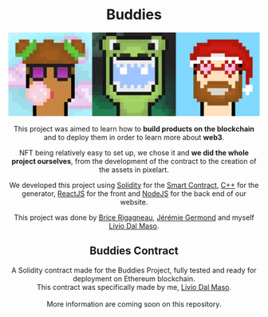 <h1 align="center">Buddies</h1>

<p align="center">
  <img src="https://raw.githubusercontent.com/Humeur/Buddies_Gen/main/example.png" width="750" title="Luxray for Lux and Raylib :o">
</p>

<p align="center">
  This project was aimed to learn how to <b>build products on the blockchain</b> and to deploy them in order to learn more about <b>web3</b>.<br>
</p>

<p align="center">
  NFT being relatively easy to set up, we chose it and <b>we did the whole project ourselves</b>, from the development of the contract to the creation of the assets in pixelart.<br>
</p>

<p align="center">
  We developed this project using <a href="https://soliditylang.org/">Solidity</a> for the <a href="https://en.wikipedia.org/wiki/Smart_contract">Smart Contract</a>, <a href="https://fr.wikipedia.org/wiki/C%2B%2B">C++</a> for the generator, <a href="https://fr.reactjs.org/">ReactJS</a> for the front and <a href="https://nodejs.org/en/">NodeJS</a> for the back end of our website.<br>
</p>

<p align="center">
  This project was done by <a href="https://github.com/bricerigagneau">Brice Rigagneau</a>, <a href="https://www.linkedin.com/in/jeremiegermond-984547211/">Jérémie Germond</a> and myself <a href="https://www.linkedin.com/in/livio-dal-maso-43a318198/">Livio Dal Maso</a>.
</p>

<h2 align="center">Buddies Contract</h2>
<p align="center">
 A Solidity contract made for the Buddies Project, fully tested and ready for deployment on Ethereum blockchain.<br>
  This contract was specifically made by me, <a href="https://www.linkedin.com/in/livio-dal-maso-43a318198/">Livio Dal Maso</a>.<br><br>
  More information are coming soon on this repository.
</p>
